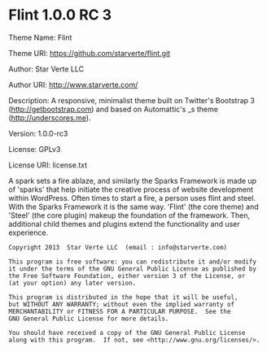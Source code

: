 Flint 1.0.0 RC 3
=====
Theme Name: Flint

Theme URI: https://github.com/starverte/flint.git

Author: Star Verte LLC

Author URI: http://www.starverte.com/

Description: A responsive, minimalist theme built on Twitter's Bootstrap 3 (http://getbootstrap.com) and based on Automattic's _s theme (http://underscores.me).

Version: 1.0.0-rc3

License: GPLv3

License URI: license.txt

A spark sets a fire ablaze, and similarly the Sparks Framework is made up of 'sparks' that help initiate
the creative process of website development within WordPress. Often times to start a fire, a person uses flint and steel.
With the Sparks Framework it is the same way. 'Flint' (the core theme) and 'Steel' (the core plugin) makeup the foundation
of the framework. Then, additional child themes and plugins extend the functionality and user experience.

    Copyright 2013  Star Verte LLC  (email : info@starverte.com)
    
    This program is free software: you can redistribute it and/or modify
    it under the terms of the GNU General Public License as published by
    the Free Software Foundation, either version 3 of the License, or
    (at your option) any later version.

    This program is distributed in the hope that it will be useful,
    but WITHOUT ANY WARRANTY; without even the implied warranty of
    MERCHANTABILITY or FITNESS FOR A PARTICULAR PURPOSE.  See the
    GNU General Public License for more details.

    You should have received a copy of the GNU General Public License
    along with this program.  If not, see <http://www.gnu.org/licenses/>.
